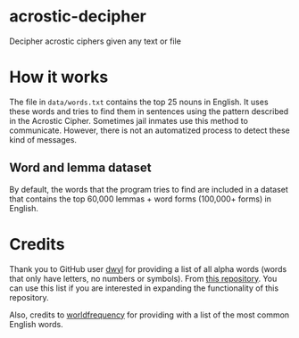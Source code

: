 # acrostic-decipher
Decipher acrostic ciphers given any text or file

# How it works
The file in `data/words.txt` contains the top 25 nouns in English. It uses these words and tries to find them in sentences using the pattern described in the Acrostic Cipher. Sometimes jail inmates use this method to communicate. However, there is not an automatized process to detect these kind of messages. 

## Word and lemma dataset
By default, the words that the program tries to find are included in a dataset that contains the top 60,000 lemmas + word forms (100,000+ forms) in English.

# Credits

Thank you to GitHub user [dwyl](https://github.com/dwyl) for providing a list of all alpha words (words that only have letters, no numbers or symbols). From [this repository](https://github.com/dwyl/english-words). You can use this list if you are interested in expanding the functionality of this repository.

Also, credits to [worldfrequency](https://worldfrequency.info) for providing with a list of the most common English words.